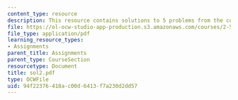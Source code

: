 ```yaml
---
content_type: resource
description: This resource contains solutions to 5 problems from the course text book.
file: https://ol-ocw-studio-app-production.s3.amazonaws.com/courses/2-58j-radiative-transfer-spring-2006/94f22376418ac00d6413f7a230d2dd57_sol2.pdf
file_type: application/pdf
learning_resource_types:
- Assignments
parent_title: Assignments
parent_type: CourseSection
resourcetype: Document
title: sol2.pdf
type: OCWFile
uid: 94f22376-418a-c00d-6413-f7a230d2dd57
---
```

